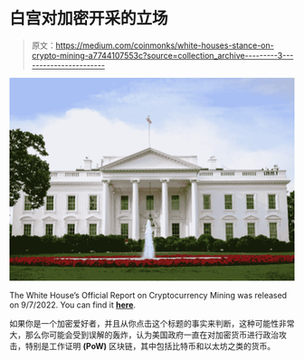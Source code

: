 # 白宫对加密开采的立场

> 原文：<https://medium.com/coinmonks/white-houses-stance-on-crypto-mining-a7744107553c?source=collection_archive---------3----------------------->

![](img/e438e74e3ea648b49b5a8257133731cc.png)

The White House’s Official Report on Cryptocurrency Mining was released on 9/7/2022\. You can find it [**here**](https://www.whitehouse.gov/wp-content/uploads/2022/09/09-2022-Crypto-Assets-and-Climate-Report.pdf).

如果你是一个加密爱好者，并且从你点击这个标题的事实来判断，这种可能性非常大，那么你可能会受到误解的轰炸，认为美国政府一直在对加密货币进行政治攻击，特别是工作证明 **(PoW)** 区块链，其中包括比特币和以太坊之类的货币。